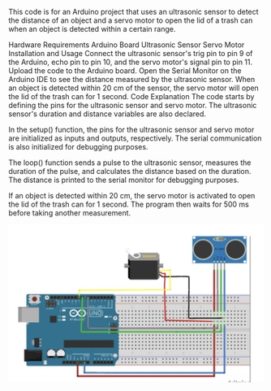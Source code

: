 This code is for an Arduino project that uses an ultrasonic sensor to detect the distance of an object and a servo motor to open the lid of a trash can when an object is detected within a certain range.

Hardware Requirements
Arduino Board
Ultrasonic Sensor
Servo Motor
Installation and Usage
Connect the ultrasonic sensor's trig pin to pin 9 of the Arduino, echo pin to pin 10, and the servo motor's signal pin to pin 11.
Upload the code to the Arduino board.
Open the Serial Monitor on the Arduino IDE to see the distance measured by the ultrasonic sensor.
When an object is detected within 20 cm of the sensor, the servo motor will open the lid of the trash can for 1 second.
Code Explanation
The code starts by defining the pins for the ultrasonic sensor and servo motor. The ultrasonic sensor's duration and distance variables are also declared.

In the setup() function, the pins for the ultrasonic sensor and servo motor are initialized as inputs and outputs, respectively. The serial communication is also initialized for debugging purposes.

The loop() function sends a pulse to the ultrasonic sensor, measures the duration of the pulse, and calculates the distance based on the duration. The distance is printed to the serial monitor for debugging purposes.

If an object is detected within 20 cm, the servo motor is activated to open the lid of the trash can for 1 second. The program then waits for 500 ms before taking another measurement.

![schematics](images/schematics.jpg)
